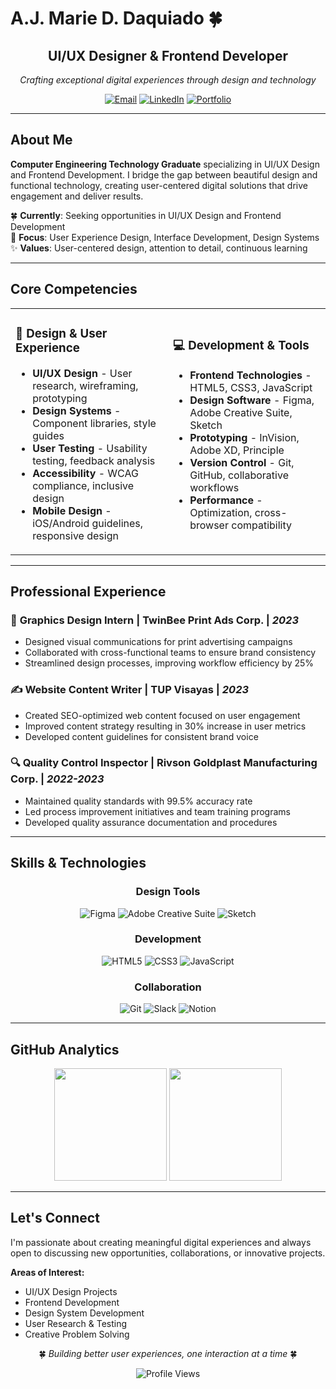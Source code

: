 # A.J. Marie D. Daquiado 🍀

<div align="center">
  <h2>UI/UX Designer & Frontend Developer</h2>
  <p><em>Crafting exceptional digital experiences through design and technology</em></p>
  
  [![Email](https://img.shields.io/badge/ajmariedaquiado23@gmail.com-0F766E?style=flat&logo=gmail&logoColor=white)](mailto:ajmariedaquiado23@gmail.com)
  [![LinkedIn](https://img.shields.io/badge/LinkedIn-0F766E?style=flat&logo=linkedin&logoColor=white)](https://www.linkedin.com/in/yourprofile)
  [![Portfolio](https://img.shields.io/badge/Portfolio-0F766E?style=flat&logo=safari&logoColor=white)](https://yourportfolio.com)
</div>

---

## About Me

**Computer Engineering Technology Graduate** specializing in UI/UX Design and Frontend Development. I bridge the gap between beautiful design and functional technology, creating user-centered digital solutions that drive engagement and deliver results.

🍀 **Currently**: Seeking opportunities in UI/UX Design and Frontend Development  
🌱 **Focus**: User Experience Design, Interface Development, Design Systems  
✨ **Values**: User-centered design, attention to detail, continuous learning

---

## Core Competencies

<table>
<tr>
<td width="50%">

### 🎨 **Design & User Experience**
- **UI/UX Design** - User research, wireframing, prototyping
- **Design Systems** - Component libraries, style guides
- **User Testing** - Usability testing, feedback analysis
- **Accessibility** - WCAG compliance, inclusive design
- **Mobile Design** - iOS/Android guidelines, responsive design

</td>
<td width="50%">

### 💻 **Development & Tools**
- **Frontend Technologies** - HTML5, CSS3, JavaScript
- **Design Software** - Figma, Adobe Creative Suite, Sketch
- **Prototyping** - InVision, Adobe XD, Principle
- **Version Control** - Git, GitHub, collaborative workflows
- **Performance** - Optimization, cross-browser compatibility

</td>
</tr>
</table>

---

## Professional Experience

### 🎨 **Graphics Design Intern** | TwinBee Print Ads Corp. | *2023*
- Designed visual communications for print advertising campaigns
- Collaborated with cross-functional teams to ensure brand consistency
- Streamlined design processes, improving workflow efficiency by 25%

### ✍️ **Website Content Writer** | TUP Visayas | *2023*
- Created SEO-optimized web content focused on user engagement
- Improved content strategy resulting in 30% increase in user metrics
- Developed content guidelines for consistent brand voice

### 🔍 **Quality Control Inspector** | Rivson Goldplast Manufacturing Corp. | *2022-2023*
- Maintained quality standards with 99.5% accuracy rate
- Led process improvement initiatives and team training programs
- Developed quality assurance documentation and procedures

---

## Skills & Technologies

<div align="center">

### Design Tools
![Figma](https://img.shields.io/badge/Figma-0F766E?style=for-the-badge&logo=figma&logoColor=white)
![Adobe Creative Suite](https://img.shields.io/badge/Adobe%20Creative%20Suite-0F766E?style=for-the-badge&logo=adobe&logoColor=white)
![Sketch](https://img.shields.io/badge/Sketch-0F766E?style=for-the-badge&logo=sketch&logoColor=white)

### Development
![HTML5](https://img.shields.io/badge/HTML5-0F766E?style=for-the-badge&logo=html5&logoColor=white)
![CSS3](https://img.shields.io/badge/CSS3-0F766E?style=for-the-badge&logo=css3&logoColor=white)
![JavaScript](https://img.shields.io/badge/JavaScript-0F766E?style=for-the-badge&logo=javascript&logoColor=white)

### Collaboration
![Git](https://img.shields.io/badge/Git-0F766E?style=for-the-badge&logo=git&logoColor=white)
![Slack](https://img.shields.io/badge/Slack-0F766E?style=for-the-badge&logo=slack&logoColor=white)
![Notion](https://img.shields.io/badge/Notion-0F766E?style=for-the-badge&logo=notion&logoColor=white)

</div>

---

## GitHub Analytics

<div align="center">
  <img height="180em" src="https://github-readme-stats.vercel.app/api?username=yourusername&show_icons=true&theme=transparent&title_color=0F766E&text_color=374151&icon_color=14B8A6&hide_border=true"/>
  <img height="180em" src="https://github-readme-stats.vercel.app/api/top-langs/?username=yourusername&layout=compact&theme=transparent&title_color=0F766E&text_color=374151&hide_border=true"/>
</div>

---

## Let's Connect

I'm passionate about creating meaningful digital experiences and always open to discussing new opportunities, collaborations, or innovative projects.

**Areas of Interest:**
- UI/UX Design Projects
- Frontend Development
- Design System Development
- User Research & Testing
- Creative Problem Solving

<div align="center">
  
🍀 *Building better user experiences, one interaction at a time* 🍀

![Profile Views](https://komarev.com/ghpvc/?username=yourusername&color=0F766E&style=flat-square&label=Profile+Views)

</div>
